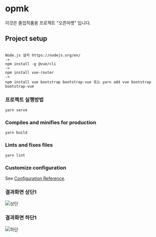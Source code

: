 # opmk
이것은 졸업작품용 프로젝트 "오픈마켓" 입니다.

## Project setup
```

Node.js 설치 https://nodejs.org/en/
->
npm install -g @vue/cli
->
npm install vue-router
->
npm install vue bootstrap bootstrap-vue 또는 yarn add vue bootstrap bootstrap-vue

```

### 프로젝트 실행방법
```
yarn serve
```

### Compiles and minifies for production
```
yarn build
```

### Lints and fixes files
```
yarn lint
```

### Customize configuration
See [Configuration Reference](https://cli.vuejs.org/config/).


### 결과화면 상단1
![상단](https://user-images.githubusercontent.com/66094508/130724906-e0dff117-7d09-4216-a239-853ef3bcf9ea.PNG)
### 결과화면 하단1
![하단](https://user-images.githubusercontent.com/66094508/130725206-d210bfd7-db37-424d-a5bd-e1e7f406c606.PNG)
